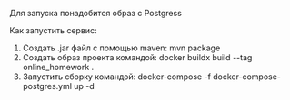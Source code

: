 Для запуска понадобится образ с Postgress

Как запустить сервис:
1. Создать .jar файл с помощью maven: mvn package 
2. Создать образ проекта командой: docker buildx build --tag online_homework . 
3. Запустить сборку командой: docker-compose -f docker-compose-postgres.yml up -d 

